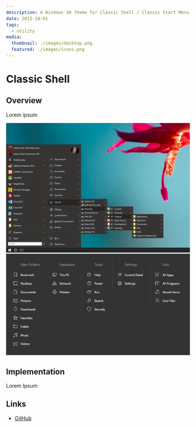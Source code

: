 ```yaml
---
description: A Windows 10 theme for Classic Shell / Classic Start Menu
date: 2015-10-01
tags:
  - utility
media:
  thumbnail: ./images/desktop.png
  featured: ./images/icons.png
---
```


# Classic Shell

## Overview

Lorem ipsum

![desktop](./images/desktop.png)
![icons](./images/icons.png)

## Implementation

Lorem Ipsum

## Links

- [GitHub](https://github.com/davestewart/classic-shell-win10)

